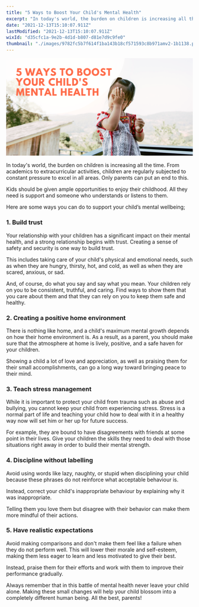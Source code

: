 ```yaml
---
title: "5 Ways to Boost Your Child's Mental Health"
excerpt: "In today's world, the burden on children is increasing all the time. From academics to extracurricular activities, children are regularly..."
date: "2021-12-13T15:10:07.911Z"
lastModified: "2021-12-13T15:10:07.911Z"
wixId: "d35cfc1a-9e2b-4d1d-b807-d81e7d9c9fe0"
thumbnail: "./images/9782fc5b7f614f1ba143b18cf571593c8b971amv2-1b1138.png"
---
```


![](./images/9782fc5b7f614f1ba143b18cf571593c8b971amv2-1b1138.png)

In today's world, the burden on children is increasing all the time. From academics to extracurricular activities, children are regularly subjected to constant pressure to excel in all areas. Only parents can put an end to this.

Kids should be given ample opportunities to enjoy their childhood. All they need is support and someone who understands or listens to them.

Here are some ways you can do to support your child’s mental wellbeing;

### 1\. Build trust

Your relationship with your children has a significant impact on their mental health, and a strong relationship begins with trust. Creating a sense of safety and security is one way to build trust.

This includes taking care of your child's physical and emotional needs, such as when they are hungry, thirsty, hot, and cold, as well as when they are scared, anxious, or sad.

And, of course, do what you say and say what you mean. Your children rely on you to be consistent, truthful, and caring. Find ways to show them that you care about them and that they can rely on you to keep them safe and healthy.

### 2\. Creating a positive home environment

There is nothing like home, and a child's maximum mental growth depends on how their home environment is. As a result, as a parent, you should make sure that the atmosphere at home is lively, positive, and a safe haven for your children.

Showing a child a lot of love and appreciation, as well as praising them for their small accomplishments, can go a long way toward bringing peace to their mind.

### 3\. Teach stress management

While it is important to protect your child from trauma such as abuse and bullying, you cannot keep your child from experiencing stress. Stress is a normal part of life and teaching your child how to deal with it in a healthy way now will set him or her up for future success.

For example, they are bound to have disagreements with friends at some point in their lives. Give your children the skills they need to deal with those situations right away in order to build their mental strength.

### 4\. Discipline without labelling

Avoid using words like lazy, naughty, or stupid when disciplining your child because these phrases do not reinforce what acceptable behaviour is.

Instead, correct your child's inappropriate behaviour by explaining why it was inappropriate.

Telling them you love them but disagree with their behavior can make them more mindful of their actions.

### 5\. Have realistic expectations

Avoid making comparisons and don't make them feel like a failure when they do not perform well. This will lower their morale and self-esteem, making them less eager to learn and less motivated to give their best.

Instead, praise them for their efforts and work with them to improve their performance gradually.

Always remember that in this battle of mental health never leave your child alone. Making these small changes will help your child blossom into a completely different human being. All the best, parents!